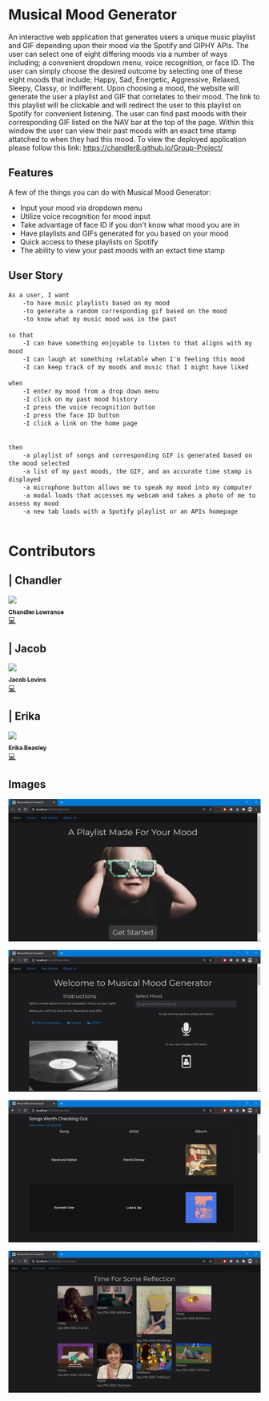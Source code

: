 # Musical Mood Generator

An interactive web application that generates users a unique music playlist and GIF depending upon their mood via the Spotify and GIPHY APIs. The user can select one of eight differing moods via a number of ways including; a convenient dropdown menu, voice recognition, or face ID. The user can simply choose the desired outcome by selecting one of these eight moods that include; Happy, Sad, Energetic, Aggressive, Relaxed, Sleepy, Classy, or Indifferent. Upon choosing a mood, the website will generate the user a playlist and GIF that correlates to their mood. The link to this playlist will be clickable and will redirect the user to this playlist on Spotify for convenient listening. The user can find past moods with their corresponding GIF listed on the NAV bar at the top of the page. Within this window the user can view their past moods with an exact time stamp attatched to when they had this mood. To view the deployed application please follow this link: https://chandler8.github.io/Group-Project/

## Features

A few of the things you can do with Musical Mood Generator:

* Input your mood via dropdown menu
* Utilize voice recognition for mood input 
* Take advantage of face ID if you don't know what mood you are in
* Have playlists and GIFs generated for you based on your mood
* Quick access to these playlists on Spotify
* The ability to view your past moods with an extact time stamp

## User Story

```
As a user, I want
    -to have music playlists based on my mood
    -to generate a random corresponding gif based on the mood
    -to know what my music mood was in the past

so that
    -I can have something enjoyable to listen to that aligns with my mood
    -I can laugh at something relatable when I'm feeling this mood
    -I can keep track of my moods and music that I might have liked 

when
    -I enter my mood from a drop down menu
    -I click on my past mood history
    -I press the voice recognition button
    -I press the face ID button
    -I click a link on the home page


then
    -a playlist of songs and corresponding GIF is generated based on the mood selected
    -a list of my past moods, the GIF, and an accurate time stamp is displayed
    -a microphone button allows me to speak my mood into my computer
    -a modal loads that accesses my webcam and takes a photo of me to assess my mood
    -a new tab loads with a Spotify playlist or an APIs homepage


```

# Contributors

| Chandler
------------ 

[<img src="https://avatars0.githubusercontent.com/u/65209786?s=400&u=cb17a056cc6e4ab1216a4b19a6d190d5a6727651&v=4" width="100px;"/><br /><sub><b>Chandler Lowrance</b></sub>](https://github.com/Chandler8)<br />[💻](https://github.com/Chandler8?tab=repositories "Repositories")

| Jacob
------------ 
[<img src="https://avatars1.githubusercontent.com/u/25386988?s=400&v=4" width="100px;"/><br /><sub><b>Jacob Lovins</b></sub>](https://github.com/jacoblovins)<br />[💻](https://github.com/jacoblovins?tab=repositories "Repositories")

| Erika
------------ 

[<img src="https://avatars0.githubusercontent.com/u/65298769?s=400&v=4" width="100px;"/><br /><sub><b>Erika Beasley</b></sub>](https://github.com/erikabeasley)<br />[💻](https://github.com/erikabeasley?tab=repositories "Repositories")

## Images

![](Photos/Index1.JPG)

![](Photos/Home1.JPG)

![](Photos/Home2.JPG)

![](Photos/Mood1.JPG)